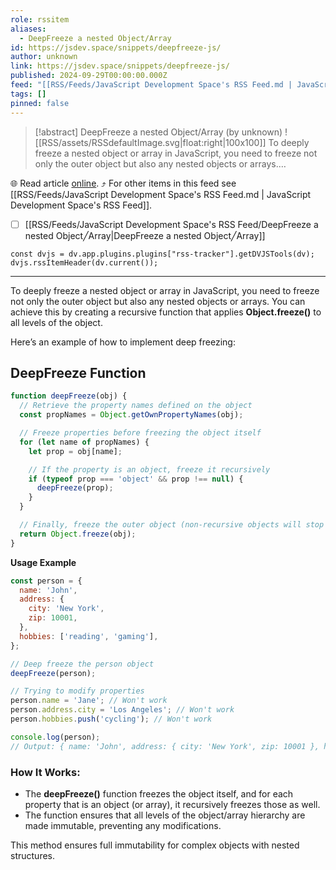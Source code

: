 ```yaml
---
role: rssitem
aliases:
  - DeepFreeze a nested Object/Array
id: https://jsdev.space/snippets/deepfreeze-js/
author: unknown
link: https://jsdev.space/snippets/deepfreeze-js/
published: 2024-09-29T00:00:00.000Z
feed: "[[RSS/Feeds/JavaScript Development Space's RSS Feed.md | JavaScript Development Space's RSS Feed]]"
tags: []
pinned: false
---
```


> [!abstract] DeepFreeze a nested Object/Array (by unknown)
> ![[RSS/assets/RSSdefaultImage.svg|float:right|100x100]] To deeply freeze a nested object or array in JavaScript, you need to freeze not only the outer object but also any nested objects or arrays.…

🌐 Read article [online](https://jsdev.space/snippets/deepfreeze-js/). ⤴ For other items in this feed see [[RSS/Feeds/JavaScript Development Space's RSS Feed.md | JavaScript Development Space's RSS Feed]].

- [ ] [[RSS/Feeds/JavaScript Development Space's RSS Feed/DeepFreeze a nested Object╱Array|DeepFreeze a nested Object╱Array]]

~~~dataviewjs
const dvjs = dv.app.plugins.plugins["rss-tracker"].getDVJSTools(dv);
dvjs.rssItemHeader(dv.current());
~~~

- - -

To deeply freeze a nested object or array in JavaScript, you need to freeze not only the outer
object but also any nested objects or arrays. You can achieve this by creating a recursive function
that applies **Object.freeze()** to all levels of the object.

Here’s an example of how to implement deep freezing:

## DeepFreeze Function

```js
function deepFreeze(obj) {
  // Retrieve the property names defined on the object
  const propNames = Object.getOwnPropertyNames(obj);

  // Freeze properties before freezing the object itself
  for (let name of propNames) {
    let prop = obj[name];

    // If the property is an object, freeze it recursively
    if (typeof prop === 'object' && prop !== null) {
      deepFreeze(prop);
    }
  }

  // Finally, freeze the outer object (non-recursive objects will stop here)
  return Object.freeze(obj);
}
```

**Usage Example**

```js
const person = {
  name: 'John',
  address: {
    city: 'New York',
    zip: 10001,
  },
  hobbies: ['reading', 'gaming'],
};

// Deep freeze the person object
deepFreeze(person);

// Trying to modify properties
person.name = 'Jane'; // Won't work
person.address.city = 'Los Angeles'; // Won't work
person.hobbies.push('cycling'); // Won't work

console.log(person);
// Output: { name: 'John', address: { city: 'New York', zip: 10001 }, hobbies: [ 'reading', 'gaming' ] }
```

### How It Works:

- The **deepFreeze()** function freezes the object itself, and for each property that is an object
  (or array), it recursively freezes those as well.
- The function ensures that all levels of the object/array hierarchy are made immutable, preventing
  any modifications.

This method ensures full immutability for complex objects with nested structures.